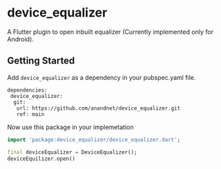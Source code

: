 # device_equalizer

A Flutter plugin to open inbuilt equalizer (Currently implemented only for Android).

## Getting Started
Add `device_equalizer` as a dependency in your pubspec.yaml file.
```
dependencies:
 device_equalizer:
  git:
   url: https://github.com/anandnet/device_equalizer.git
   ref: main
```

Now use this package in your implemetation

```dart
import 'package:device_equalizer/device_equalizer.dart';

final deviceEqualizer = DeviceEqualizer();
deviceEquilizer.open()
```

